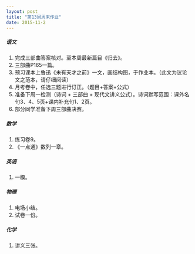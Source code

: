 ```yaml
---
layout: post
title: "第13周周末作业"
date: 2015-11-2
---
```


##### 语文
1. 完成三部曲答案核对。至本周最新篇目《归去》。
2. 三部曲P165一篇。
3. 预习课本上鲁迅《未有天才之前》一文，画结构图，于作业本。（此文为议论文之范本，请仔细阅读）
4. 月考卷中，任选三题进行订正。（题目+答案+公式）
5. 准备下周一检测（诗词 + 三部曲 + 现代文讲义公式）。诗词默写范围：课外名句3、4、5页+课内补充句1、2页。
6. 部分同学准备下周三部曲决赛。

##### 数学
1. 练习卷9。
2. 《一点通》数列一章。

##### 英语
1. 一模。

##### 物理
1. 电场小结。
2. 试卷一份。

##### 化学
1. 讲义三张。


